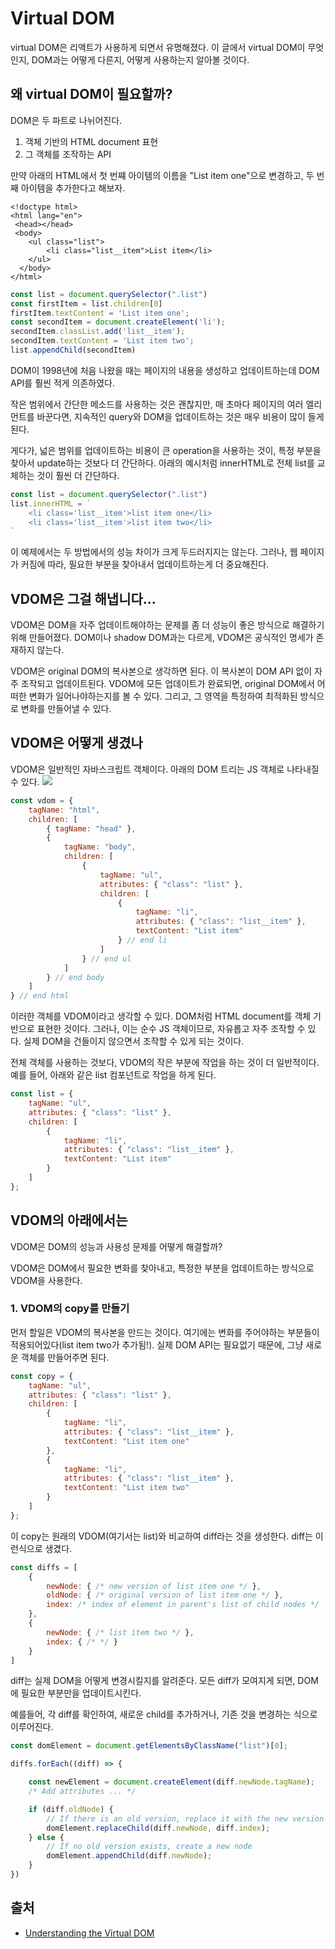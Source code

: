 # Virtual DOM

virtual DOM은 리액트가 사용하게 되면서 유명해졌다. 이 글에서 virtual DOM이 무엇인지, DOM과는 어떻게 다른지, 어떻게 사용하는지 알아볼 것이다.

## 왜 virtual DOM이 필요할까?

DOM은 두 파트로 나뉘어진다.

1. 객체 기반의 HTML document 표현
2. 그 객체를 조작하는 API

만약 아래의 HTML에서 첫 번쨰 아이템의 이름을 "List item one"으로 변경하고, 두 번째 아이템을 추가한다고 해보자.

```text
<!doctype html>
<html lang="en">
 <head></head>
 <body>
    <ul class="list">
        <li class="list__item">List item</li>
    </ul>
  </body>
</html>
```

```javascript
const list = document.querySelector(".list")
const firstItem = list.children[0]
firstItem.textContent = 'List item one';
const secondItem = document.createElement('li');
secondItem.classList.add('list__item');
secondItem.textContent = 'List item two';
list.appendChild(secondItem)
```

DOM이 1998년에 처음 나왔을 때는 페이지의 내용을 생성하고 업데이트하는데 DOM API를 훨씬 적게 의존하였다.

작은 범위에서 간단한 메소드를 사용하는 것은 괜찮지만, 매 초마다 페이지의 여러 엘리먼트를 바꾼다면, 지속적인 query와 DOM을 업데이트하는 것은 매우 비용이 많이 들게 된다.

게다가, 넓은 범위를 업데이트하는 비용이 큰 operation을 사용하는 것이, 특정 부분을 찾아서 update하는 것보다 더 간단하다. 아래의 예시처럼 innerHTML로 전체 list를 교체하는 것이 훨씬 더 간단하다.

```javascript
const list = document.querySelector(".list")
list.innerHTML = `
    <li class='list__item'>list item one</li>
    <li class='list__item'>list item two</li>
`
```

이 예제에서는 두 방법에서의 성능 차이가 크게 두드러지지는 않는다. 그러나, 웹 페이지가 커짐에 따라, 필요한 부분을 찾아내서 업데이트하는게 더 중요해진다.

## VDOM은 그걸 해냅니다...

VDOM은 DOM을 자주 업데이트해야하는 문제를 좀 더 성능이 좋은 방식으로 해결하기 위해 만들어졌다. DOM이나 shadow DOM과는 다르게, VDOM은 공식적인 명세가 존재하지 않는다.

VDOM은 original DOM의 복사본으로 생각하면 된다. 이 복사본이 DOM API 없이 자주 조작되고 업데이트된다. VDOM에 모든 업데이트가 완료되면, original DOM에서 어떠한 변화가 일어나야하는지를 볼 수 있다. 그리고, 그 영역을 특정하여 최적화된 방식으로 변화를 만들어낼 수 있다.

## VDOM은 어떻게 생겼나

VDOM은 일반적인 자바스크립트 객체이다. 아래의 DOM 트리는 JS 객체로 나타내질 수 있다. ![](https://i.imgur.com/eFbIkKJ.png)

```javascript
const vdom = {
    tagName: "html",
    children: [
        { tagName: "head" },
        {
            tagName: "body",
            children: [
                {
                    tagName: "ul",
                    attributes: { "class": "list" },
                    children: [
                        {
                            tagName: "li",
                            attributes: { "class": "list__item" },
                            textContent: "List item"
                        } // end li
                    ]
                } // end ul
            ]
        } // end body
    ]
} // end html
```

이러한 객체를 VDOM이라고 생각할 수 있다. DOM처럼 HTML document를 객체 기반으로 표현한 것이다. 그러나, 이는 순수 JS 객체이므로, 자유롭고 자주 조작할 수 있다. 실제 DOM을 건들이지 않으면서 조작할 수 있게 되는 것이다.

전체 객체를 사용하는 것보다, VDOM의 작은 부분에 작업을 하는 것이 더 일반적이다. 예를 들어, 아래와 같은 list 컴포넌트로 작업을 하게 된다.

```javascript
const list = {
    tagName: "ul",
    attributes: { "class": "list" },
    children: [
        {
            tagName: "li",
            attributes: { "class": "list__item" },
            textContent: "List item"
        }
    ]
};
```

## VDOM의 아래에서는

VDOM은 DOM의 성능과 사용성 문제를 어떻게 해결할까?

VDOM은 DOM에서 필요한 변화를 찾아내고, 특정한 부분을 업데이트하는 방식으로 VDOM을 사용한다.

### 1. VDOM의 copy를 만들기

먼저 할일은 VDOM의 복사본을 만드는 것이다. 여기에는 변화를 주어야하는 부분들이 적용되어있다\(list item two가 추가됨!\). 실제 DOM API는 필요없기 때문에, 그냥 새로운 객체를 만들어주면 된다.

```javascript
const copy = {
    tagName: "ul",
    attributes: { "class": "list" },
    children: [
        {
            tagName: "li",
            attributes: { "class": "list__item" },
            textContent: "List item one"
        },
        {
            tagName: "li",
            attributes: { "class": "list__item" },
            textContent: "List item two"
        }
    ]
};
```

이 copy는 원래의 VDOM\(여기서는 list\)와 비교하여 diff라는 것을 생성한다. diff는 이런식으로 생겼다.

```javascript
const diffs = [
    {
        newNode: { /* new version of list item one */ },
        oldNode: { /* original version of list item one */ },
        index: /* index of element in parent's list of child nodes */
    },
    {
        newNode: { /* list item two */ },
        index: { /* */ }
    }
]
```

diff는 실제 DOM을 어떻게 변경시킬지를 알려준다. 모든 diff가 모여지게 되면, DOM에 필요한 부분만을 업데이트시킨다.

예를들어, 각 diff를 확인하여, 새로운 child를 추가하거나, 기존 것을 변경하는 식으로 이루어진다.

```javascript
const domElement = document.getElementsByClassName("list")[0];

diffs.forEach((diff) => {

    const newElement = document.createElement(diff.newNode.tagName);
    /* Add attributes ... */

    if (diff.oldNode) {
        // If there is an old version, replace it with the new version
        domElement.replaceChild(diff.newNode, diff.index);
    } else {
        // If no old version exists, create a new node
        domElement.appendChild(diff.newNode);
    }
})
```

## 출처

* [Understanding the Virtual DOM](https://bitsofco.de/understanding-the-virtual-dom/)

